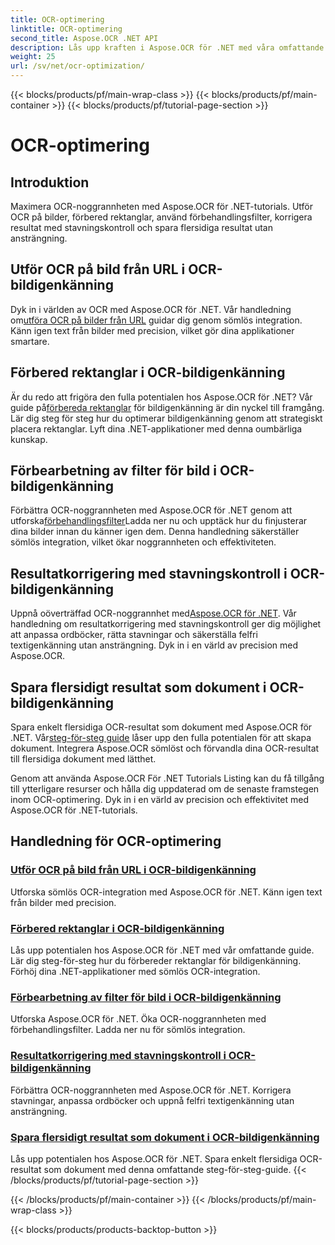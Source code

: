 ```yaml
---
title: OCR-optimering
linktitle: OCR-optimering
second_title: Aspose.OCR .NET API
description: Lås upp kraften i Aspose.OCR för .NET med våra omfattande handledningar. Oavsett om du är en erfaren utvecklare eller nybörjare, kommer dessa guider att höja ditt OCR-spel.
weight: 25
url: /sv/net/ocr-optimization/
---
```


{{< blocks/products/pf/main-wrap-class >}}
{{< blocks/products/pf/main-container >}}
{{< blocks/products/pf/tutorial-page-section >}}

# OCR-optimering

## Introduktion

Maximera OCR-noggrannheten med Aspose.OCR för .NET-tutorials. Utför OCR på bilder, förbered rektanglar, använd förbehandlingsfilter, korrigera resultat med stavningskontroll och spara flersidiga resultat utan ansträngning.


## Utför OCR på bild från URL i OCR-bildigenkänning

 Dyk in i världen av OCR med Aspose.OCR för .NET. Vår handledning om[utföra OCR på bilder från URL](./perform-ocr-on-image-from-url/) guidar dig genom sömlös integration. Känn igen text från bilder med precision, vilket gör dina applikationer smartare.

## Förbered rektanglar i OCR-bildigenkänning

 Är du redo att frigöra den fulla potentialen hos Aspose.OCR för .NET? Vår guide på[förbereda rektanglar](./prepare-rectangles/) för bildigenkänning är din nyckel till framgång. Lär dig steg för steg hur du optimerar bildigenkänning genom att strategiskt placera rektanglar. Lyft dina .NET-applikationer med denna oumbärliga kunskap.

## Förbearbetning av filter för bild i OCR-bildigenkänning

 Förbättra OCR-noggrannheten med Aspose.OCR för .NET genom att utforska[förbehandlingsfilter](./preprocessing-filters-for-image/)Ladda ner nu och upptäck hur du finjusterar dina bilder innan du känner igen dem. Denna handledning säkerställer sömlös integration, vilket ökar noggrannheten och effektiviteten.

## Resultatkorrigering med stavningskontroll i OCR-bildigenkänning

 Uppnå oöverträffad OCR-noggrannhet med[Aspose.OCR för .NET](./result-correction-with-spell-checking/). Vår handledning om resultatkorrigering med stavningskontroll ger dig möjlighet att anpassa ordböcker, rätta stavningar och säkerställa felfri textigenkänning utan ansträngning. Dyk in i en värld av precision med Aspose.OCR.

## Spara flersidigt resultat som dokument i OCR-bildigenkänning

 Spara enkelt flersidiga OCR-resultat som dokument med Aspose.OCR för .NET. Vår[steg-för-steg guide](./save-multipage-result-as-document/) låser upp den fulla potentialen för att skapa dokument. Integrera Aspose.OCR sömlöst och förvandla dina OCR-resultat till flersidiga dokument med lätthet.

Genom att använda Aspose.OCR För .NET Tutorials Listing kan du få tillgång till ytterligare resurser och hålla dig uppdaterad om de senaste framstegen inom OCR-optimering. Dyk in i en värld av precision och effektivitet med Aspose.OCR för .NET-tutorials.
## Handledning för OCR-optimering
### [Utför OCR på bild från URL i OCR-bildigenkänning](./perform-ocr-on-image-from-url/)
Utforska sömlös OCR-integration med Aspose.OCR för .NET. Känn igen text från bilder med precision.
### [Förbered rektanglar i OCR-bildigenkänning](./prepare-rectangles/)
Lås upp potentialen hos Aspose.OCR för .NET med vår omfattande guide. Lär dig steg-för-steg hur du förbereder rektanglar för bildigenkänning. Förhöj dina .NET-applikationer med sömlös OCR-integration.
### [Förbearbetning av filter för bild i OCR-bildigenkänning](./preprocessing-filters-for-image/)
Utforska Aspose.OCR för .NET. Öka OCR-noggrannheten med förbehandlingsfilter. Ladda ner nu för sömlös integration.
### [Resultatkorrigering med stavningskontroll i OCR-bildigenkänning](./result-correction-with-spell-checking/)
Förbättra OCR-noggrannheten med Aspose.OCR för .NET. Korrigera stavningar, anpassa ordböcker och uppnå felfri textigenkänning utan ansträngning.
### [Spara flersidigt resultat som dokument i OCR-bildigenkänning](./save-multipage-result-as-document/)
Lås upp potentialen hos Aspose.OCR för .NET. Spara enkelt flersidiga OCR-resultat som dokument med denna omfattande steg-för-steg-guide.
{{< /blocks/products/pf/tutorial-page-section >}}

{{< /blocks/products/pf/main-container >}}
{{< /blocks/products/pf/main-wrap-class >}}

{{< blocks/products/products-backtop-button >}}
